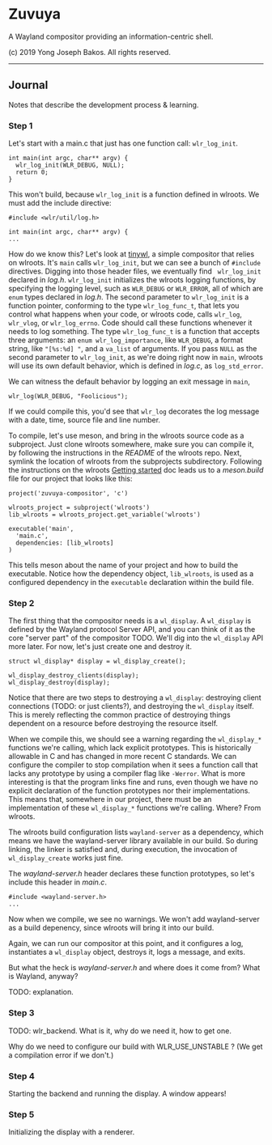 # Zuvuya

A Wayland compositor providing an information-centric shell.

(c) 2019 Yong Joseph Bakos. All rights reserved.

---

## Journal

Notes that describe the development process & learning.

### Step 1

Let's start with a main.c that just has one function call: `wlr_log_init`.

```
int main(int argc, char** argv) {
  wlr_log_init(WLR_DEBUG, NULL);
  return 0;
}
```

This won't build, because `wlr_log_init` is a function defined in wlroots.
We must add the include directive:

```
#include <wlr/util/log.h>

int main(int argc, char** argv) {
...
```

How do we know this? Let's look at [tinywl](https://github.com/swaywm/wlroots/tree/master/tinywl), a simple compositor that relies on wlroots.
It's `main` calls `wlr_log_init`, but we can see a bunch of `#include`
directives. Digging into those header files, we eventually find `
wlr_log_init` declared in _log.h_. `wlr_log_init` initializes the wlroots
logging functions, by specifying the logging level, such as `WLR_DEBUG` or
`WLR_ERROR`, all of which are `enum` types declared in _log.h_. The
second parameter to `wlr_log_init` is a function pointer, conforming to
the type `wlr_log_func_t`, that lets you control what happens when your
code, or wlroots code, calls `wlr_log`, `wlr_vlog`, or `wlr_log_errno`.
Code should call these functions whenever it needs to log something.
The type `wlr_log_func_t` is a function that accepts three arguments: an
`enum wlr_log_importance`, like `WLR_DEBUG`, a format string, like
`"[%s:%d] "`, and a `va_list` of arguments. If you pass `NULL` as the
second parameter to `wlr_log_init`, as we're doing right now in `main`,
wlroots will use its own default behavior, which is defined in _log.c_,
as `log_std_error`.

We can witness the default behavior by logging an exit message in `main`,

```
wlr_log(WLR_DEBUG, "Foolicious");
```

If we could compile this, you'd see that `wlr_log` decorates the log message
with a date, time, source file and line number.

To compile, let's use meson, and bring in the wlroots source code as a
subproject. Just clone wlroots somewhere, make sure you can compile it,
by following the instructions in the _README_ of the wlroots repo.
Next, symlink the location of wlroots from the subprojects subdirectory.
Following the instructions on the wlroots [Getting started](https://github.com/swaywm/wlroots/wiki/Getting-started) doc leads us to
a _meson.build_ file for our project that looks like this:

```
project('zuvuya-compositor', 'c')

wlroots_project = subproject('wlroots')
lib_wlroots = wlroots_project.get_variable('wlroots')

executable('main',
  'main.c',
  dependencies: [lib_wlroots]
)
```

This tells meson about the name of your project and how to build the
executable. Notice how the dependency object, `lib_wlroots`, is used as
a configured dependency in the `executable` declaration within the build
file.

### Step 2

The first thing that the compositor needs is a `wl_display`. A `wl_display`
is defined by the Wayland protocol Server API, and you can think of it
as the core "server part" of the compositor TODO. We'll dig into the
`wl_display` API more later. For now, let's just create one and destroy it.

```
struct wl_display* display = wl_display_create();

wl_display_destroy_clients(display);
wl_display_destroy(display);
```

Notice that there are two steps to destroying a `wl_display`: destroying
client connections (TODO: or just clients?), and destroying the `wl_display`
itself. This is merely reflecting the common practice of destroying things
dependent on a resource before destroying the resource itself.

When we compile this, we should see a warning regarding the `wl_display_*`
functions we're calling, which lack explicit prototypes. This is historically
allowable in C and has changed in more recent C standards. We can configure the
compiler to stop compilation when it sees a function call that lacks any
prototype by using a compiler flag like `-Werror`. What is more interesting is
that the program links fine and runs, even though we have no explicit declaration of the function prototypes nor their implementations. This means
that, somewhere in our project, there must be an implementation of these
`wl_display_*` functions we're calling. Where? From wlroots.

The wlroots build configuration lists `wayland-server` as a dependency, which
means we have the wayland-server library available in our build. So during
linking, the linker is satisfied and, during execution, the invocation of
`wl_display_create` works just fine.

The _wayland-server.h_ header declares these function prototypes, so let's
include this header in _main.c_.

```
#include <wayland-server.h>
...
```

Now when we compile, we see no warnings. We won't add wayland-server as a
build depenency, since wlroots will bring it into our build.

Again, we can run our compositor at this point, and it configures a log,
instantiates a `wl_display` object, destroys it, logs a message, and exits.

But what the heck is _wayland-server.h_ and where does it come from? What
is Wayland, anyway?

TODO: explanation.

### Step 3

TODO: wlr_backend. What is it, why do we need it, how to get one.

Why do we need to configure our build with WLR_USE_UNSTABLE ? (We get a
compilation error if we don't.)

### Step 4

Starting the backend and running the display. A window appears!

### Step 5

Initializing the display with a renderer.

